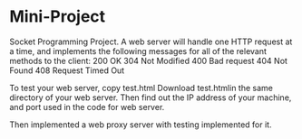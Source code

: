 # Mini-Project

Socket Programming Project. 
A web server will handle one HTTP request at a time, and implements the following messages for all of the relevant methods to the client: 
200	OK
304	Not Modified
400	Bad request
404	Not Found
408	Request Timed Out

To test your web server, copy test.html Download test.htmlin the same directory of your web server. Then find out the IP address of your machine, and port used in the code for web server.

Then implemented a web proxy server with testing implemented for it.
